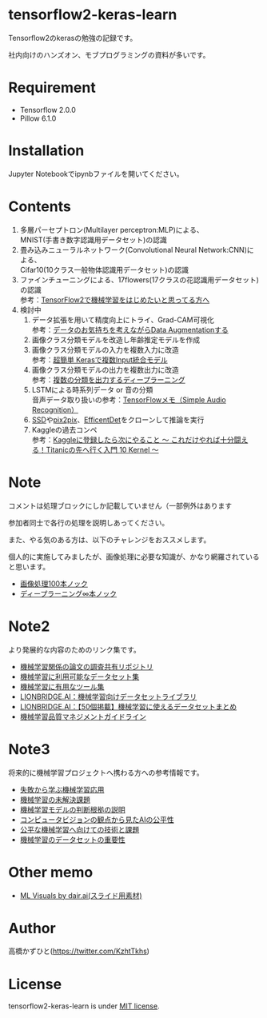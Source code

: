 # tensorflow2-keras-learn
 Tensorflow2のkerasの勉強の記録です。
 
 社内向けのハンズオン、モブプログラミングの資料が多いです。

# Requirement
 
* Tensorflow 2.0.0
* Pillow 6.1.0
 
# Installation
 
Jupyter Notebookでipynbファイルを開いてください。

# Contents

1. 多層パーセプトロン(Multilayer perceptron:MLP)による、<br>MNIST(手書き数字認識用データセット)の認識
1. 畳み込みニューラルネットワーク(Convolutional Neural Network:CNN)による、<br>Cifar10(10クラス一般物体認識用データセット)の認識
1. ファインチューニングによる、17flowers(17クラスの花認識用データセット)の認識<br>参考：[TensorFlow2で機械学習をはじめたいと思ってる方へ](https://qiita.com/tatsuya11bbs/items/7d7a2c920730ae0c592a)
1. 検討中
    1. データ拡張を用いて精度向上にトライ、Grad-CAM可視化<br>参考：[データのお気持ちを考えながらData Augmentationする](https://blog.shikoan.com/manual-augmentation/)
    1. 画像クラス分類モデルを改造し年齢推定モデルを作成
    1. 画像クラス分類モデルの入力を複数入力に改造<br>参考：[超簡単 Kerasで複数Input統合モデル](https://qiita.com/FukuharaYohei/items/58cfbce0ed81833a2da1)
    1. 画像クラス分類モデルの出力を複数出力に改造<br>参考：[複数の分類を出力するディープラーニング](https://qiita.com/cvusk/items/1439c1c6dde160c48d13)
    1. LSTMによる時系列データ or 音の分類<br>音声データ取り扱いの参考：[TensorFlowメモ（Simple Audio Recognition）](https://work-in-progress.hatenablog.com/entry/2020/02/08/111004)
    1. [SSD](https://github.com/calmisential/TensorFlow2.0_SSD)や[pix2pix](https://www.tensorflow.org/tutorials/generative/pix2pix)、[EfficentDet](https://github.com/Guillem96/efficientdet-tf)をクローンして推論を実行
    1. Kaggleの過去コンペ<br>参考：[Kaggleに登録したら次にやること ～ これだけやれば十分闘える！Titanicの先へ行く入門 10 Kernel ～](https://qiita.com/upura/items/3c10ff6fed4e7c3d70f0)
    

# Note

コメントは処理ブロックにしか記載していません（一部例外はあります

参加者同士で各行の処理を説明しあってください。

また、やる気のある方は、以下のチャレンジをおススメします。

個人的に実施してみましたが、画像処理に必要な知識が、かなり網羅されていると思います。

* [画像処理100本ノック](https://github.com/yoyoyo-yo/Gasyori100knock)
* [ディープラーニング∞本ノック](https://github.com/yoyoyo-yo/DeepLearningMugenKnock)

# Note2
より発展的な内容のためのリンク集です。

* [機械学習関係の論文の調査共有リポジトリ](https://github.com/arXivTimes/arXivTimes)
* [機械学習に利用可能なデータセット集](https://github.com/arXivTimes/arXivTimes/tree/master/datasets)
* [機械学習に有用なツール集](https://github.com/arXivTimes/arXivTimes/tree/master/tools)
* [LIONBRIDGE.AI：機械学習向けデータセットライブラリ](https://lionbridge.ai/ja/datasets/library/)
* [LIONBRIDGE.AI：【50個掲載】機械学習に使えるデータセットまとめ](https://lionbridge.ai/ja/datasets/the-50-best-free-datasets-for-machine-learning/)
* [機械学習品質マネジメントガイドライン](https://www.cpsec.aist.go.jp/achievements/aiqm/)

# Note3
将来的に機械学習プロジェクトへ携わる方への参考情報です。

* [失敗から学ぶ機械学習応用](https://www.slideshare.net/HiroyukiMasuda1/ss-181844477)
* [機械学習の未解決課題](https://www.slideshare.net/HiroyukiMasuda1/unsolved-machine-learning-problems-196997933)
* [機械学習モデルの判断根拠の説明](https://www.slideshare.net/SatoshiHara3/ver2-225753735)
* [コンピュータビジョンの観点から見たAIの公平性](https://www.slideshare.net/cvpaperchallenge/ai-229094219)
* [公平な機械学習へ向けての技術と課題](https://qiita.com/ly9988/items/6017404d23cfd38500c1)
* [機械学習のデータセットの重要性](https://qiita.com/nonbiri15/items/b29fe079d359d531bf85)


# Other memo
* [ML Visuals by dair.ai(スライド用素材)](https://docs.google.com/presentation/d/11mR1nkIR9fbHegFkcFq8z9oDQ5sjv8E3JJp1LfLGKuk/edit#slide=id.p)
 
# Author
高橋かずひと(https://twitter.com/KzhtTkhs)
 
# License 
tensorflow2-keras-learn is under [MIT license](https://en.wikipedia.org/wiki/MIT_License).
